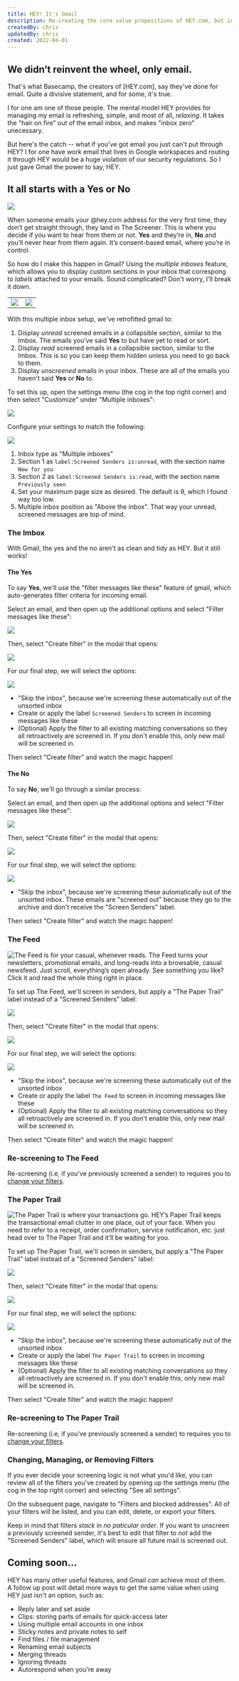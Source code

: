 ```yaml
---
title: HEY! It's Gmail
description: Re-creating the core value propositions of HEY.com, but in Gmail
createdBy: chris
updatedBy: chris
created: 2022-04-01
---
```

## We didn’t reinvent the wheel, only email.

That's what Basecamp, the creators of [HEY.com], say they've done for email. Quite a divisive statement, and for some, it's true.

I for one am one of those people. The mental model HEY provides for managing my email is refreshing, simple, and most of all, _relaxing_. It takes the "hair on fire" out of the email inbox, and makes "inbox zero" unecessary.

But here's the catch -- what if you've got email you just can't put through HEY? I for one have work email that lives in Google workspaces and routing it through HEY would be a huge violation of our security regulations. So I just gave Gmail the power to say, HEY.

## It all starts with a Yes or No

![](/uploads/2022-04-01-hey-its-gmail/screener.png)

When someone emails your @hey.com address for the very first time, they don’t get straight through, they land in The Screener. This is where you decide if you want to hear from them or not. **Yes** and they’re in, **No** and you’ll never hear from them again. It’s consent-based email, where you’re in control.

So how do I make this happen in Gmail? Using the _multiple inboxes_ feature, which allows you to display custom sections in your inbox that correspong to _labels_ attached to your emails. Sound complicated? Don't worry, I'll break it down.

|                  |                  |
| ---------------- | ---------------- |
| ![](/uploads/2022-04-01-hey-its-gmail/imbox.png) | ![](/uploads/2022-04-01-hey-its-gmail/inbox.png) |

With this multiple inbox setup, we've retrofitted gmail to:

1. Display _unread_ screened emails in a collapsible section, similar to the Imbox. The emails you've said **Yes** to but have yet to read or sort.
2. Display _read_ screened emails in a collapsible section, similar to the Imbox. This is so you can keep them hidden unless you need to go back to them.
3. Display _unscreened_ emails in your inbox. These are all of the emails you haven't said **Yes** or **No** to.

To set this up, open the settings menu (the cog in the top right corner) and then select "Customize" under "Multiple inboxes":

![](/uploads/2022-04-01-hey-its-gmail/settings.png)

Configure your settings to match the following:

![](inbox-settings.png)

1. Inbox type as "Multiple inboxes"
2. Section 1 as `label:Screened Senders is:unread`, with the section name `New for you`
3. Section 2 as `label:Screened Senders is:read`, with the section name `Previously seen`
4. Set your maximum page size as desired. The default is 9, which I found way too low.
5. Multiple inbox position as "Above the inbox". That way your unread, screened messages are top of mind.

### The Imbox

With Gmail, the yes and the no aren't as clean and tidy as HEY. But it still works!

#### The Yes

To say **Yes**, we'll use the "filter messages like these" feature of gmail, which auto-generates filter criteria for incoming email.

Select an email, and then open up the additional options and select "Filter messages like these":

![](/uploads/2022-04-01-hey-its-gmail/yes-1.png)

Then, select "Create filter" in the modal that opens:

![](/uploads/2022-04-01-hey-its-gmail/yes-2.png)

For our final step, we will select the options:

![](/uploads/2022-04-01-hey-its-gmail/yes-3.png)

- "Skip the inbox", because we're screening these automatically out of the unsorted inbox
- Create or apply the label `Screeened Senders` to screen in incoming messages like these 
- (Optional) Apply the filter to all existing matching conversations so they all retroactively are screened in. If you don't enable this, only new mail will be screened in.

Then select "Create filter" and watch the magic happen!

#### The No

To say **No**, we'll go through a similar process:

Select an email, and then open up the additional options and select "Filter messages like these":

![](/uploads/2022-04-01-hey-its-gmail/yes-1.png)

Then, select "Create filter" in the modal that opens:

![](/uploads/2022-04-01-hey-its-gmail/yes-2.png)

For our final step, we will select the options:

![](/uploads/2022-04-01-hey-its-gmail/no.png)

- "Skip the inbox", because we're screening these automatically out of the unsorted inbox. These emails are "screened out" because they go to the archive and don't receive the "Screen Senders" label.

Then select "Create filter" and watch the magic happen!

### The Feed

![The Feed is for your casual, whenever reads. The Feed turns your newsletters, promotional emails, and long-reads into a browsable, casual newsfeed. Just scroll, everything’s open already. See something you like? Click it and read the whole thing right in place.](the-feed.png)

To set up The Feed, we'll screen in senders, but apply a "The Paper Trail" label instead of a "Screened Senders" label:

![](/uploads/2022-04-01-hey-its-gmail/yes-1.png)

Then, select "Create filter" in the modal that opens:

![](/uploads/2022-04-01-hey-its-gmail/yes-2.png)

For our final step, we will select the options:

![](/uploads/2022-04-01-hey-its-gmail/yes-3.png)

- "Skip the inbox", because we're screening these automatically out of the unsorted inbox
- Create or apply the label `The Feed` to screen in incoming messages like these 
- (Optional) Apply the filter to all existing matching conversations so they all retroactively are screened in. If you don't enable this, only new mail will be screened in.

Then select "Create filter" and watch the magic happen!

### Re-screening to The Feed

Re-screening (i.e, if you've previously screened a sender) to requires you to [change your filters](#changing-managing-or-removing-filters).

### The Paper Trail

![The Paper Trail is where your transactions go. HEY’s Paper Trail keeps the transactional email clutter in one place, out of your face. When you need to refer to a receipt, order confirmation, service notification, etc. just head over to The Paper Trail and it’ll be waiting for you.](the-paper-trail.png)

To set up The Paper Trail, we'll screen in senders, but apply a "The Paper Trail" label instead of a "Screened Senders" label:

![](/uploads/2022-04-01-hey-its-gmail/yes-1.png)

Then, select "Create filter" in the modal that opens:

![](/uploads/2022-04-01-hey-its-gmail/yes-2.png)

For our final step, we will select the options:

![](/uploads/2022-04-01-hey-its-gmail/yes-3.png)

- "Skip the inbox", because we're screening these automatically out of the unsorted inbox
- Create or apply the label `The Paper Trail` to screen in incoming messages like these 
- (Optional) Apply the filter to all existing matching conversations so they all retroactively are screened in. If you don't enable this, only new mail will be screened in.

Then select "Create filter" and watch the magic happen!

### Re-screening to The Paper Trail

Re-screening (i.e, if you've previously screened a sender) to requires you to [change your filters](#changing-managing-or-removing-filters).

### Changing, Managing, or Removing Filters

If you ever decide your screening logic is not what you'd like, you can review all of the filters you've created by opening up the settings menu (the cog in the top right corner) and selecting "See all settings".

On the subsequent page, navigate to "Filters and blocked addresses". All of your filters will be listed, and you can edit, delete, or export your filters.

Keep in mind that filters _stack_ in _no paticular order_. If you want to unscreen a previously screened sender, it's best to edit that filter to _not_ add the "Screened Senders" label, which will ensure all future mail is screened out.

## Coming soon...

HEY has many other useful features, and Gmail _can_ achieve most of them. A follow up post will detail more ways to get the same value when using HEY just isn't an option, such as:

- Reply later and set aside
- Clips: storing parts of emails for quick-access later
- Using multiple email accounts in one inbox
- Sticky notes and private notes to self
- Find files / file management
- Renaming email subjects
- Merging threads
- Ignoring threads
- Autorespond when you're away